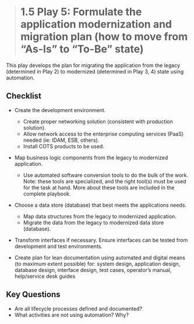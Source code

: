 ># **1.5** Play 5: Formulate the application modernization and migration plan (how to move from “As-Is” to “To-Be” state)

This play develops the plan for migrating the application from the legacy (determined in Play 2) to modernized (determined in Play 3, 4) state using automation.

## Checklist
- Create the development environment.
    - Create proper networking solution (consistent with production solution).
    - Allow network access to the enterprise computing services (PaaS) needed (ie: IDAM, ESB, others).
    - Install COTS products to be used.

- Map business logic components from the legacy to modernized application.
    - Use automated software conversion tools to do the bulk of the work.  Note: these tools are specialized, and the right tool(s) must be used for the task at hand.  More about these tools are included in the complete playbook.

- Choose a data store (database) that best meets the applications needs.
    - Map data structures from the legacy to modernized application.
    - Migrate the data from the legacy to modernized data store (database).

- Transform interfaces if necessary.  Ensure interfaces can be tested from development and test environments.

- Create plan for lean documentation using automated and digital means (to maximum extent possible) for: system design, application design, database design, interface design, test cases, operator’s manual, help/service desk guides 


## Key Questions
- Are all lifecycle processes defined and documented?
- What activities are not using automation?  Why?
